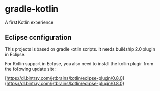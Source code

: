 # gradle-kotlin

A first Kotlin experience

## Eclipse configuration
This projects is based on gradle kotlin scripts. It needs buildship 2.0 plugin in Eclipse.

For Kotlin support in Eclipse, you also need to install the kotlin plugin from the following update site :

[https://dl.bintray.com/jetbrains/kotlin/eclipse-plugin/0.8.0](https://dl.bintray.com/jetbrains/kotlin/eclipse-plugin/0.8.0)



